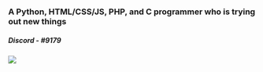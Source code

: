 <div class="center">
<h3 class="center">A Python, HTML/CSS/JS, PHP, and C programmer who is trying out new things</h3>
<h5 class="center">Discord - </Xenophloxic>#9179</h5>
<img src="https://readme-github-stats.now.sh/api?username=xenophloxicr&theme=dark&show_icons=true" class="center">
</div>

